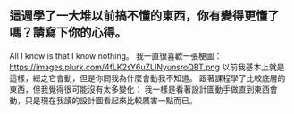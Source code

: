 ## 這週學了一大堆以前搞不懂的東西，你有變得更懂了嗎？請寫下你的心得。
All I know is that I know nothing。
我一直很喜歡一張梗圖：
https://images.plurk.com/4fLK2sY6uZLINyunsroQBT.png 
以前我基本上就是這樣，總之它會動，但是你問我為什麼會動我不知道。
跟著課程學了比較底層的東西，但我覺得很可能沒有太多變化：
我一樣是看著設計圖動手做直到東西會動，只是現在我讀的設計圖看起來比較厲害一點而已。